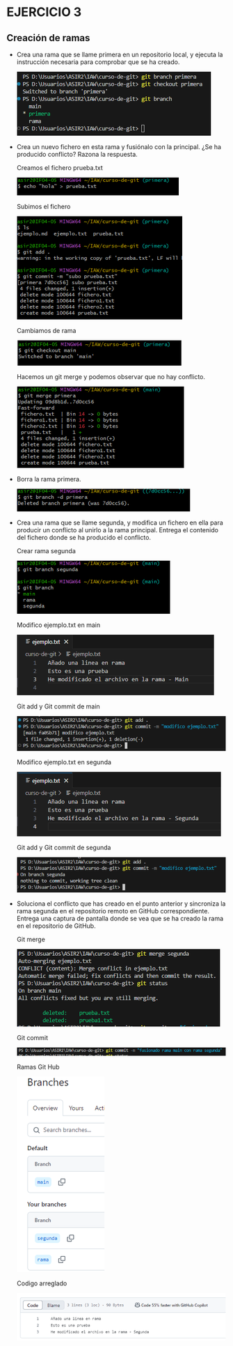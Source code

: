 # EJERCICIO 3

## Creación de ramas

- Crea una rama que se llame primera en un repositorio local, y ejecuta la instrucción necesaria para comprobar que se ha creado.

    ![Creacionderamas](img/1.creacionderama.PNG)
  
- Crea un nuevo fichero en esta rama y fusiónalo con la principal. ¿Se ha producido conflicto? Razona la respuesta.
  
  Creamos el fichero prueba.txt

  ![Creaciondeprueba](img/2.prueba.PNG)

    Subimos el fichero

  ![subidadeprueba](img/subidadeprueba.PNG)

    Cambiamos de rama

  ![cambioderama](img/cambioamain.PNG)

    Hacemos un git merge y podemos observar que no hay conflicto.

  ![gitmerge](img/3.gitmergeno.PNG)
  
- Borra la rama primera.

    ![Borrolaramaprimera](img/borrarprimera.PNG)
  
- Crea una rama que se llame segunda, y modifica un fichero en ella para producir un conflicto al unirlo a la rama principal. Entrega el contenido del fichero donde se ha producido el conflicto.

    Crear rama segunda

    ![ramasegunda](img/crearsegunda.PNG)

    Modifico ejemplo.txt en main

    ![ejemplomain](img/ejemplo.txtmain.PNG)

    Git add y Git commit de main

    ![ejemplomain](img/gitaddgitcommitmain.PNG)

    Modifico ejemplo.txt en segunda

    ![ejemplosegunda](img/ejemplo.txtsegunda.PNG)

    Git add y Git commit de segunda

    ![ejemplosegunda](img/gtiaddgitcommitsegunda.PNG)
  
- Soluciona el conflicto que has creado en el punto anterior y sincroniza la rama segunda en el repositorio remoto en GitHub correspondiente. Entrega una captura de pantalla donde se vea que se ha creado la rama en el repositorio de GitHub.

  Git merge

    ![Gitmerge](img/gitmergesegunda.PNG)

  Git commit

  ![Gitcommit](img/gitcommit.PNG)

  Ramas Git Hub

  ![Ramas](img/ramasgithub.PNG)

  Codigo arreglado

  ![Codigo](img/github.PNG)
